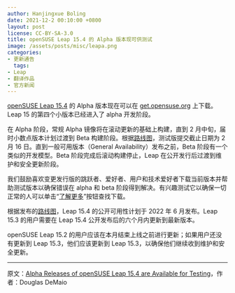 ```yaml
---
author: Hanjingxue Boling 
date: 2021-12-2 00:10:00 +0800
layout: post
license: CC-BY-SA-3.0
title: openSUSE Leap 15.4 的 Alpha 版本现可供测试
image: /assets/posts/misc/leapa.png
categories:
- 更新通告
  tags:
- Leap
- 翻译作品
- 官方新闻
---
```


[openSUSE Leap 15.4](https://get.opensuse.org/testing) 的 Alpha 版本现在可以在 [get.opensuse.org](https://get.opensuse.org/) 上下载。Leap 15 的第四个小版本已经进入了 alpha 开发阶段。

在 Alpha 阶段，常规 Alpha 镜像将在滚动更新的基础上构建，直到 2 月中旬，届时小数点版本计划过渡到 Beta 构建阶段。根据[路线图](https://en.opensuse.org/openSUSE:Roadmap)，测试版提交截止日期为 2 月 16 日。直到一般可用版本（General Availability）发布之前，Beta 阶段有一个类似的开发模型。Beta 阶段完成后滚动构建停止，Leap 在公开发行后过渡到维护和安全更新阶段。

我们鼓励喜欢变更发行版的跳跃者、爱好者、用户和技术爱好者下载当前版本并帮助测试版本以确保错误在 alpha 和 beta 阶段得到解决。有兴趣测试它以确保一切正常的人可以单击“[了解更多](https://get.opensuse.org/testing)”按钮查找下载。

根据发布的[路线图](https://en.opensuse.org/openSUSE:Roadmap)，Leap 15.4 的公开可用性计划于 2022 年 6 月发布。Leap 15.3 的用户需要在 Leap 15.4 公开发布后的六个月内更新到最新版本。

openSUSE Leap 15.2 的用户应该在本月结束上线之前进行更新；如果用户还没有更新到 Leap 15.3，他们应该更新到 Leap 15.3，以确保他们继续收到维护和安全更新。

------

原文：[Alpha Releases of openSUSE Leap 15.4 are Available for Testing](https://news.opensuse.org/2021/12/02/alpha-release-leap-test/)，作者：Douglas DeMaio
